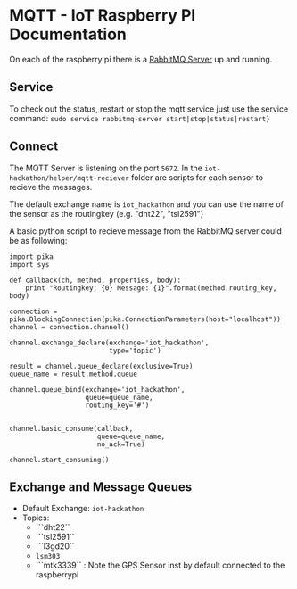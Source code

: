 # MQTT - IoT Raspberry PI Documentation
On each of the raspberry pi there is a [RabbitMQ Server](http://www.rabbitmq.com) up and running.

## Service
To check out the status, restart or stop the mqtt service just use the service command:
```sudo service rabbitmq-server start|stop|status|restart}```

## Connect
The MQTT Server is listening on the port ```5672```.
In the ```iot-hackathon/helper/mqtt-reciever``` folder are scripts for each sensor to recieve the messages.

The default exchange name is ```iot_hackathon``` and you can use the name of the sensor as the routingkey (e.g. "dht22", "tsl2591")

A basic python script to recieve message from the RabbitMQ server could be as following:
```
import pika
import sys

def callback(ch, method, properties, body):
    print "Routingkey: {0} Message: {1}".format(method.routing_key, body)

connection = pika.BlockingConnection(pika.ConnectionParameters(host="localhost"))
channel = connection.channel()

channel.exchange_declare(exchange='iot_hackathon',
                         type='topic')

result = channel.queue_declare(exclusive=True)
queue_name = result.method.queue

channel.queue_bind(exchange='iot_hackathon',
                   queue=queue_name,
                   routing_key='#')


channel.basic_consume(callback,
                      queue=queue_name,
                      no_ack=True)

channel.start_consuming()
```


## Exchange and Message Queues
* Default Exchange: ```iot-hackathon```
* Topics:
  * ```dht22``
  * ```tsl2591``
  * ```l3gd20``
  * ```lsm303```
  * ```mtk3339`` : Note the GPS Sensor inst by default connected to the raspberrypi
